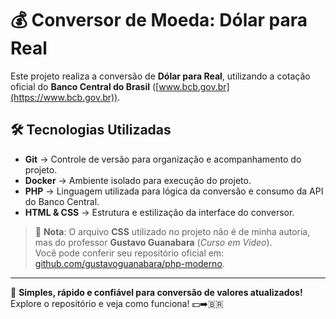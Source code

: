 # 💰 Conversor de Moeda: Dólar para Real  

Este projeto realiza a conversão de **Dólar para Real**, utilizando a cotação oficial do **Banco Central do Brasil** ([www.bcb.gov.br](https://www.bcb.gov.br)).  

## 🛠️ Tecnologias Utilizadas  

- **Git** → Controle de versão para organização e acompanhamento do projeto.  
- **Docker** → Ambiente isolado para execução do projeto.  
- **PHP** → Linguagem utilizada para lógica da conversão e consumo da API do Banco Central.  
- **HTML & CSS** → Estrutura e estilização da interface do conversor.  

> 🎨 **Nota**: O arquivo **CSS** utilizado no projeto não é de minha autoria, mas do professor **Gustavo Guanabara** (*Curso em Vídeo*).  
> Você pode conferir seu repositório oficial em: [github.com/gustavoguanabara/php-moderno](https://github.com/gustavoguanabara/php-moderno).  

---

🚀 **Simples, rápido e confiável para conversão de valores atualizados!**  
Explore o repositório e veja como funciona! 💵➡️🇧🇷  